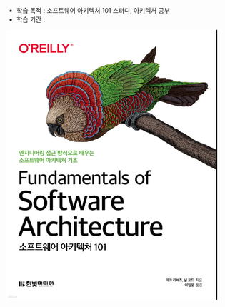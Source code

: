 - 학습 목적 : 소프트웨어 아키텍처  101 스터디, 아키텍처 공부
- 학습 기간 : 

![image-20240219094438986](images/README/image-20240219094438986.png)